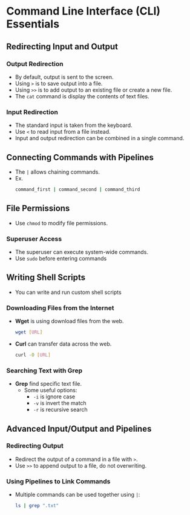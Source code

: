 
# Command Line Interface (CLI) Essentials

## Redirecting Input and Output

### Output Redirection
- By default, output is sent to the screen.
- Using `>` is to save output into a file.
- Using `>>` is to add output to an existing file or create a new file.
- The `cat` command is display the contents of text files.

### Input Redirection
- The standard input is taken from the keyboard.
- Use `<` to read input from a file instead.
- Input and output redirection can be combined in a single command.

## Connecting Commands with Pipelines
- The `|` allows chaining commands.
- Ex.
  ```bash
  command_first | command_second | command_third
  ```

## File Permissions
- Use `chmod` to modify file permissions.

### Superuser Access
- The superuser can execute system-wide commands.
- Use `sudo` before entering commands 


## Writing Shell Scripts
- You can write and run custom shell scripts


### Downloading Files from the Internet
- **Wget** is using download files from the web.
  ```bash
  wget [URL]
  ```

- **Curl** can transfer data across the web.
  ```bash
  curl -O [URL]
  ```

### Searching Text with Grep
- **Grep** find specific text file.
  - Some useful options:
    - `-i` is ignore case
    - `-v` is invert the match
    - `-r` is recursive search 



## Advanced Input/Output and Pipelines

### Redirecting Output
- Redirect the output of a command in a file with `>`.
- Use `>>` to append output to a file, do not overwriting.

### Using Pipelines to Link Commands
- Multiple commands can be used together using `|`:
  ```bash
  ls | grep ".txt"
  ```


